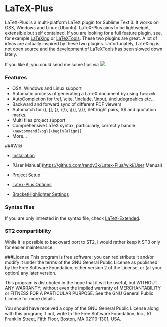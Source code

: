 LaTeX-Plus
=================

LaTeX-Plus is a multi-platform LaTeX plugin for Sublime Text 3. It works on OSX, Windows and Linux (Ubuntu).
LaTeX-Plus aims to be lightweight, extensible but self contained. If you are looking for a full feature plugin, see, for example [LaTeXing](http://latexing.com) or [LaTeXTools](https://github.com/SublimeText/LaTeXTools).
These two plugins are great. A lot of ideas are actually inspired by these two plugins. Unfortunately, LaTeXing is not open source and the development of LaTeXTools has been slowed down lately.

If you like it, you could send me some tips via [![](http://img.shields.io/gittip/randy3k.svg)](https://www.gittip.com/randy3k).

### Features
* OSX, Windows and Linux support
* Automatic process of generating a LaTeX document by using `latexmk`
* AutoCompletion for \ref, \cite, \include, \input, \includegrpahics etc...
* Backward and forward sync of different PDF viewers
* Automatch for (), [], {}, &#92;(&#92;), &#92;[&#92;], &#92;{&#92;}, \left\right pairs, $$ and quotation marks.
* Multi files project support
* Comprehensive LaTeX syntax, particularly, correctly handle `\newcommand{\bg}{\begin{align}}`
* More…

###Wiki

- [Installation](https://github.com/randy3k/Latex-Plus/wiki/Installation)

- [User Manual](https://github.com/randy3k/Latex-Plus/wiki/User Manual)

- [Project Setup](https://github.com/randy3k/Latex-Plus/wiki/Project-Setup)

- [Latex-Plus Options](https://github.com/randy3k/Latex-Plus/wiki/Latex-Plus-Options)

- [BracketHighlighter Settings](https://github.com/randy3k/Latex-Plus/wiki/BracketHighlighter-settings)

### Syntax files

If you are only intrested in the syntax file, check [LaTeX-Extended](https://github.com/randy3k/LaTeX-Extended).

### ST2 compartibility
While it is possible to backward port to ST2,  I would rather keep it ST3 only for easier maintenance.

###License
This program is free software; you can redistribute it and/or modify it under the terms of the GNU General Public License as published by the Free Software Foundation; either version 2 of the License, or (at your option) any later version.

This program is distributed in the hope that it will be useful, but WITHOUT ANY WARRANTY; without even the implied warranty of MERCHANTABILITY or FITNESS FOR A PARTICULAR PURPOSE.  See the GNU General Public License for more details.

You should have received a copy of the GNU General Public License along with this program; if not, write to the Free Software Foundation, Inc., 51 Franklin Street, Fifth Floor, Boston, MA  02110-1301, USA.
